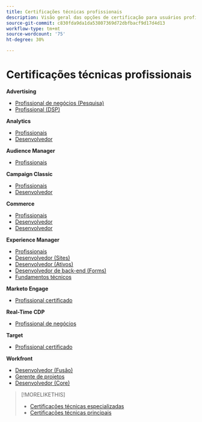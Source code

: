 ```yaml
---
title: Certificações técnicas profissionais
description: Visão geral das opções de certificação para usuários profissionais
source-git-commit: c830fda9da1da53807369d72dbfbacf9d17d4d13
workflow-type: tm+mt
source-wordcount: '75'
ht-degree: 30%

---
```


# Certificações técnicas profissionais

**Advertising**

* [Profissional de negócios (Pesquisa)](/help/certifications/aac/aac-search-p-business.md) <!--AD0-E501-->
* [Profissional (DSP)](/help/certifications/aac/aac-dsp-p-business.md) <!--AD0-E502-->

**Analytics**

* [Profissionais](/help/certifications/aa/aa-p-business.md) <!--AD0-E212-->
* [Desenvolvedor](/help/certifications/aa/aa-p-developer.md) <!--AD0-E213-->


**Audience Manager**

* [Profissionais](/help/certifications/aam/aam-p-business.md) <!--AD0-E458-->

**Campaign Classic**

* [Profissionais](/help/certifications/acc/acc-p-business.md) <!--AD0-E329-->
* [Desenvolvedor](/help/certifications/acc/acc-p-developer.md) <!--AD0-E331-->

**Commerce**

* [Profissionais](/help/certifications/ac/ac-p-business.md) <!--AD0-E712-->
* [Desenvolvedor](/help/certifications/ac/ac-p-developer.md) <!--AD0-E717-->
* [Desenvolvedor](/help/certifications/ac/ac-p-fedeveloper.md) <!--AD0-E719-->

**Experience Manager**

* [Profissionais](/help/certifications/aem/aem-p-business.md) <!--AD0-E126-->
* [Desenvolvedor (Sites)](/help/certifications/aem/aem-sites-p-developer.md) <!--AD0-E123-->
* [Desenvolvedor (Ativos)](/help/certifications/aem/aem-assets-p-developer.md) <!--AD0-E129-->
* [Desenvolvedor de back-end (Forms)](/help/certifications/aem/aem-forms-p-bedeveloper.md) <!--AD0-E127-->
* [Fundamentos técnicos](/help/certifications/aem/aem-p-foundations.md) <!--AD0-E132-->

**Marketo Engage**

* [Profissional certificado](/help/certifications/ame/ame-p.md) <!--AD0-E555-->

**Real-Time CDP**

* [Profissional de negócios](/help/certifications/rtcdp/rtcdp-p-business.md) <!--AD0-E602-->

**Target**

* [Profissional certificado](/help/certifications/at/at-p-business.md) <!--AD0-E408-->

**Workfront**

* [Desenvolvedor (Fusão)](/help/certifications/aw/aw-fusion-p-developer.md) <!--AD0-E902-->
* [Gerente de projetos](/help/certifications/aw/aw-p-project-manager.md) <!--AD0-E903-->
* [Desenvolvedor (Core)](/help/certifications/aw/aw-core-p-developer.md) <!--AD0-E905-->

>[!MORELIKETHIS]
>
>* [Certificações técnicas especializadas](expert.md)
>* [Certificações técnicas principais](master.md)

